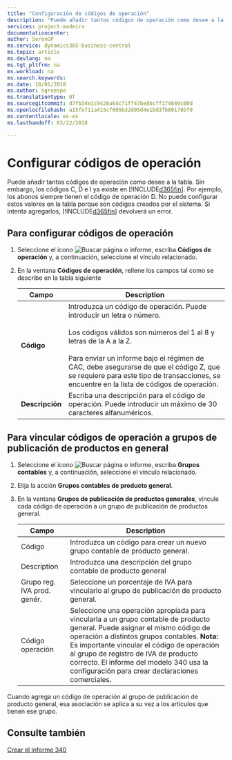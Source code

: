 ```yaml
---
title: "Configuración de códigos de operación"
description: "Puede añadir tantos códigos de operación como desee a la tabla. Sin embargo, los códigos C, D e I ya existe en Business Central."
services: project-madeira
documentationcenter: 
author: SorenGP
ms.service: dynamics365-business-central
ms.topic: article
ms.devlang: na
ms.tgt_pltfrm: na
ms.workload: na
ms.search.keywords: 
ms.date: 10/01/2018
ms.author: sgroespe
ms.translationtype: HT
ms.sourcegitcommit: d7fb34e1c9428a64c71ff47be8bcff174649c00d
ms.openlocfilehash: a15fe711a415cf605b32d05d4e1bd3fb80178bf0
ms.contentlocale: es-es
ms.lasthandoff: 03/22/2018

---
```

# <a name="set-up-operation-codes"></a>Configurar códigos de operación
Puede añadir tantos códigos de operación como desee a la tabla. Sin embargo, los códigos C, D e I ya existe en [!INCLUDE[d365fin](../../includes/d365fin_md.md)]. Por ejemplo, los abonos siempre tienen el código de operación D. No puede configurar estos valores en la tabla porque son códigos creados por el sistema. Si intenta agregarlos, [!INCLUDE[d365fin](../../includes/d365fin_md.md)] devolverá un error.  

## <a name="to-set-up-operation-codes"></a>Para configurar códigos de operación  

1.  Seleccione el icono ![Buscar página o informe](../../media/ui-search/search_small.png "icono Buscar página o informe"), escriba **Códigos de operación** y, a continuación, seleccione el vínculo relacionado.  
2.  En la ventana **Códigos de operación**, rellene los campos tal como se describe en la tabla siguiente  

    |Campo|Description|  
    |---------------------------------|---------------------------------------|  
    |**Código**|Introduzca un código de operación. Puede introducir un letra o número.<br /><br /> Los códigos válidos son números del 1 al 8 y letras de la A a la Z.<br /><br /> Para enviar un informe bajo el régimen de CAC, debe asegurarse de que el código Z, que se requiere para este tipo de transacciones, se encuentre en la lista de códigos de operación.|  
    |**Descripción**|Escriba una descripción para el código de operación. Puede introducir un máximo de 30 caracteres alfanuméricos.|  

## <a name="to-link-operation-codes-to-general-product-posting-groups"></a>Para vincular códigos de operación a grupos de publicación de productos en general  

1.  Seleccione el icono ![Buscar página o informe](../../media/ui-search/search_small.png "icono Buscar página o informe"), escriba **Grupos contables** y, a continuación, seleccione el vínculo relacionado.  
2.  Elija la acción **Grupos contables de producto general**.  
3.  En la ventana **Grupos de publicación de productos generales**, vincule cada código de operación a un grupo de publicación de productos general.  

    |Campo|Description|  
    |---------------------------------|---------------------------------------|  
    |Código|Introduzca un código para crear un nuevo grupo contable de producto general.|  
    |Description|Introduzca una descripción del grupo contable de producto general|  
    |Grupo reg. IVA prod. genér.|Seleccione un porcentaje de IVA para vincularlo al grupo de publicación de producto general.|  
    |Código operación|Seleccione una operación apropiada para vincularla a un grupo contable de producto general. Puede asignar el mismo código de operación a distintos grupos contables. **Nota:** Es importante vincular el código de operación al grupo de registro de IVA de producto correcto. El informe del modelo 340 usa la configuración para crear declaraciones comerciales.|  

Cuando agrega un código de operación al grupo de publicación de producto general, esa asociación se aplica a su vez a los artículos que tienen ese grupo.  

## <a name="see-also"></a>Consulte también  
 [Crear el informe 340](how-to-create-report-340.md)

